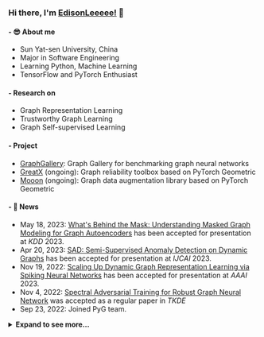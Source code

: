 ### Hi there, I'm [EdisonLeeeee!](https://github.com/EdisonLeeeee) 👋


#### - 😎 About me
- Sun Yat-sen University, China
- Major in Software Engineering
- Learning Python, Machine Learning
- TensorFlow and PyTorch Enthusiast


#### - Research on

+ Graph Representation Learning
+ Trustworthy Graph Learning
+ Graph Self-supervised Learning


#### - Project
+ [GraphGallery](https://github.com/EdisonLeeeee/GraphGallery): Graph Gallery for benchmarking graph neural networks
+ [GreatX](https://github.com/EdisonLeeeee/GreatX) (ongoing): Graph reliability toolbox based on PyTorch Geometric
+ [Mooon](https://github.com/EdisonLeeeee/Mooon) (ongoing): Graph data augmentation library based on PyTorch Geometric

#### - 💨 News

- May 18, 2023: [What's Behind the Mask: Understanding Masked Graph Modeling for Graph Autoencoders](https://arxiv.org/abs/2205.10053) has been accepted for presentation at *KDD* 2023.
- Apr 20, 2023: [SAD: Semi-Supervised Anomaly Detection on Dynamic Graphs](https://arxiv.org/abs/2305.13573) has been accepted for presentation at *IJCAI* 2023.
- Nov 19, 2022: [Scaling Up Dynamic Graph Representation Learning via Spiking Neural Networks](https://arxiv.org/abs/2208.10364) has been accepted for presentation at *AAAI* 2023.
- Nov 4, 2022: [Spectral Adversarial Training for Robust Graph Neural Network](https://arxiv.org/abs/2211.10896) was accepted as a regular paper in *TKDE*
- Sep 23, 2022: Joined PyG team.

<details>
<summary><b>Expand to see more...</b></summary>
  
* Aug 15, 2022: We gave a tutorial about “[Trustworthy Graph Learning: Reliability, Explainability, and Privacy Protection](https://ai.tencent.com/ailab/ml/twgl/)” in *KDD* 2022 with our collaborators.
* Apr 21, 2022: [Spiking Graph Convolutional Networks](https://arxiv.org/abs/2205.02767) was accepted for presentation at *IJCAI* 2022
* Apr 30, 2021: [Understanding Structural Vulnerability in Graph Convolutional Networks](https://www.ijcai.org/proceedings/2021/310) has been accepted for presentation at *IJCAI* 2021
* Apr 27, 2021: [Adversarial Attack on Large Scale Graph](https://arxiv.org/abs/2009.03488) was accepted as a regular paper in *TKDE*
* Feb 21, 2021: [GraphGallery: A Platform for Fast Benchmarking and Easy Development of Graph Neural Networks Based Intelligent Software](https://arxiv.org/abs/2102.07933) was accepted as an demonstrations track paper in *ICSE* 2021
  
</details>


